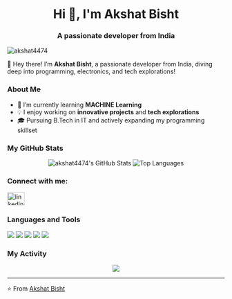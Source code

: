 <h1 align="center">Hi 👋, I'm Akshat Bisht</h1>
<h3 align="center">A passionate developer from India</h3>

<p align="left"> <img src="https://komarev.com/ghpvc/?username=akshat4474&label=Profile%20views&color=0e75b6&style=flat" alt="akshat4474" /> </p>

👋 Hey there! I’m **Akshat Bisht**, a passionate developer from India, diving deep into programming, electronics, and tech explorations!

### About Me
- 🌱 I’m currently learning **MACHINE Learning**
- 💡 I enjoy working on **innovative projects** and **tech explorations**
- 🎓 Pursuing B.Tech in IT and actively expanding my programming skillset

### My GitHub Stats
<p align="center">
  <img src="https://github-readme-stats.vercel.app/api?username=akshat4474&show_icons=true&theme=radical" alt="akshat4474's GitHub Stats" />
  <img src="https://github-readme-stats.vercel.app/api/top-langs/?username=akshat4474&layout=compact&theme=radical" alt="Top Languages" />
</p>


### Connect with me:
<p align="left">
<a href="https://www.linkedin.com/in/akshat-bisht-586727161" target="blank"><img align="center" src="https://raw.githubusercontent.com/rahuldkjain/github-profile-readme-generator/master/src/images/icons/Social/linked-in-alt.svg" alt="linkedin profile" height="30" width="40" /></a>
</p>

### Languages and Tools
<p align="left">
  <img src="https://img.shields.io/badge/HTML5-E34F26?style=for-the-badge&logo=html5&logoColor=white"/>
  <img src="https://img.shields.io/badge/CSS3-1572B6?style=for-the-badge&logo=css3&logoColor=white"/>
  <img src="https://img.shields.io/badge/JavaScript-F7DF1E?style=for-the-badge&logo=javascript&logoColor=black"/>
  <img src="https://img.shields.io/badge/Python-3776AB?style=for-the-badge&logo=python&logoColor=white"/>
  <img src="https://shields.io/badge/TypeScript-3178C6?logo=TypeScript&logoColor=black&style=flat-square"/>
</p>


### My Activity
<p align="center">
  <img src="https://github-readme-activity-graph.vercel.app/graph?username=akshat4474&theme=dracula"/>
</p>

---
⭐️ From [Akshat Bisht](https://github.com/akshat4474)
